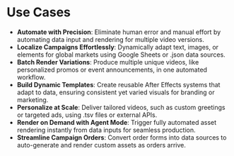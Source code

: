 # Use Cases
- **Automate with Precision**: Eliminate human error and manual effort by automating data input and rendering for multiple video versions.
- **Localize Campaigns Effortlessly**: Dynamically adapt text, images, or elements for global markets using Google Sheets or .json data sources.
- **Batch Render Variations**: Produce multiple unique videos, like personalized promos or event announcements, in one automated workflow.
- **Build Dynamic Templates**: Create reusable After Effects systems that adapt to data, ensuring consistent yet varied visuals for branding or marketing.
- **Personalize at Scale**: Deliver tailored videos, such as custom greetings or targeted ads, using .tsv files or external APIs.
- **Render on Demand with Agent Mode**: Trigger fully automated asset rendering instantly from data inputs for seamless production.
- **Streamline Campaign Orders**: Convert order forms into data sources to auto-generate and render custom assets as orders arrive.